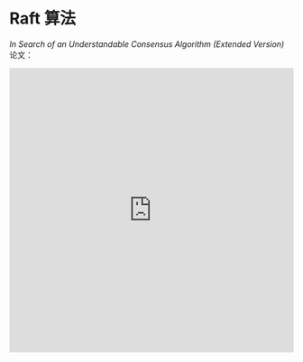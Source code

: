 # Raft 算法

*In Search of an Understandable Consensus Algorithm (Extended Version)* 论文：

<iframe src="https://raft.github.io/raft.pdf#toolbar=0&navpanes=0&statusbar=0&view=FitH" width="100%" style="aspect-ratio: 1/1; border: none"/>

## 拜占庭将军问题

::: tip 拜占庭将军问题
假设多位拜占庭将军中没有叛军，信使的信息可靠但有可能被暗杀的情况下，将军们如何达成是否要进攻的一致性决定？
:::

解决方案大致可以理解成：先在所有的将军中选出一个大将军，用来做出所有的决定。

举例如下：假如现在一共有 3 个将军 A，B 和 C，每个将军都有一个随机时间的倒计时器，倒计时一结束，这个将军就把自己当成大将军候选人，然后派信使传递选举投票的信息给将军 B 和 C，如果将军 B 和 C 还没有把自己当作候选人（自己的倒计时还没有结束），并且没有把选举票投给其他人，它们就会把票投给将军 A，信使回到将军 A 时，将军 A 知道自己收到了足够的票数，成为大将军。在有了大将军之后，是否需要进攻就由大将军 A 决定，然后再去派信使通知另外两个将军，自己已经成为了大将军。如果一段时间还没收到将军 B 和 C 的回复（信使可能会被暗杀），那就再重派一个信使，直到收到回复。

## 复制状态机

复制状态机的核心思想：**相同的初始状态 + 相同的输入 = 相同的结束状态**

![](/distribution/2025-04-26_23-33-05.png)

多个节点上，从相同的初始状态开始，执行相同的一串命令，产生相同的最终状态。

::: tip
在 Raft 中，Leader 将客户端请求（Command）封装到一个个 log entry 中，将这些 log entries 复制到所有 follower 节点，然后大家按相同顺序应用 log entries 中的 command，根据复制状态机的理论，大家的结束状态肯定是一致的。
:::

把复制状态机需要同步的数据量按大小进行分类，它们分别适合不同类型的共识算法：

1. 数据量非常小，如集群成员信息、配置文件、分布式锁、小容量分布式任务队列。可以采用无 Leader 的共识算法（如 **Basic Paxos**），实现有 Chubby、ZooKeeper 等。

![](/distribution/2025-04-28_19-18-23.png)

2. 数据量比较大但可以拆分为不相干的各部分，如大规模存储系统。可以采用有 Leader 的共识算法（如 **Multi Paxos**、**Raft**），实现有 GFS、HDFS 等。

![](/distribution/2025-04-28_19-19-18.png)

3. 不仅数据量大，数据之间还存在关联，这时一个共识算法集群容纳不了所有的数据。这种情况下，就要把数据分片到多个状态机中，状态机之间通过 **两阶段提交** 来保证一致性。这类场景主要是一些如 Spanner、OceanBase、TiDB 等支持分布式事务的分布式数据库。它们通常会对 Paxos 或 Raft 等共识算法进行一定的改造，来满足事务级的要求。

![](/distribution/2025-04-28_19-21-49.png)

## 共识算法

共识是可容错系统中的一个基本问题：即使面对故障，服务器也可以在共享状态上达成一致。

共识算法允许一组节点像一个整体一样一起工作，即使其中的一些节点出现故障也能够继续工作下去，其正确性主要是源于复制状态机的性质：一组 Server 的状态机计算相同状态的副本，即使有一部分的 Server 宕机了它们仍然能够继续运行。

**我们使用共识算法，就是为了实现复制状态机。**

一般通过使用复制日志来实现复制状态机。

每个 Server 存储着一份包括命令序列的日志文件，状态机会按顺序执行这些命令。因为每个日志包含相同的命令，并且顺序也相同，所以每个状态机处理相同的命令序列。由于状态机是确定性的，所以处理相同的状态，得到相同的输出。因此共识算法的工作就是 **保持复制日志的一致性**。

服务器上的共识模块从客户端接收命令并将它们添加到日志中。它与其他服务器上的共识模块通信，以确保即使某些服务器发生故障，每个日志最终包含相同顺序的请求。一旦命令被正确地复制，它们就被称为已提交。每个服务器的状态机按照日志顺序处理已提交的命令，并将输出返回给客户端，因此，这些服务器形成了一个单一的、高度可靠的状态机。

适用于实际系统的共识算法通常具有以下特性：

* **安全**：确保在非拜占庭条件（也就是上文中提到的简易版拜占庭）下的安全性，包括网络延迟、网络分区、丢包、重复发送、乱序问题，无法解决拜占庭问题（如存储不可靠、消息错误）。
* **高可用**：只要大多数服务器都是可操作的，并且可以相互通信，也可以与客户端进行通信，那么这些服务器就可以看作完全功能可用的。在集群中大多数服务器响应，命令就可以完成，不会被少数运行缓慢的服务器来影响整体系统性能。因此，一个典型的由五台服务器组成的集群可以容忍任何两台服务器端故障。假设服务器因停止而发生故障；它们稍后可能会从稳定存储上的状态中恢复并重新加入集群。
* **一致性不依赖时序**：错误的时钟和极端的消息延迟，在最坏的情况下也只会造成可用性问题，而不会产生一致性问题。这一点是共识算法的优势，因为共识算法不受硬件影响，不会因外部因素造成错误。但也造成了一些限制，让共识算法受网络影响很大，在异地容灾场景下，共识算法的支持性比较差。

Raft 区分于其他共识算法的三个特征：

* **Strong Leader**：在 Raft 中，**日志只能从 Leader 流向其他服务器**。这简化了复制日志的管理，使得 Raft 更容易理解。
* **Leader Election**：Raft **使用随机计时器进行 Leader 选举**。这只需在任何共识算法都需要的心跳（heartbeats）上增加少量机制，同时能够简单快速地解决冲突。
* **Membership Changes**：Raft 使用一种 **联合一致（Joint Consensus）的方法** 来处理集群成员变更的问题，变更时，两种不同配置的大多数机器会重叠。这允许整个集群在配置变更期间可以持续正常运行。

长生命周期的强 Leader，是 Raft 实现起来简单，并区别于其他共识算法最重要的特点。但不可忽视的是，这一点也使得 Raft 在性能上存在很大的隐患。因为 Raft 日志流的单向性，Raft 选举出的 Leader 必须具有完整的日志。为了保证时时刻刻都能有具备完整日志的节点可以成为 Leader，Raft 又必须使用 **顺序日志复制** 的方法来避免日志空洞。这就是 Raft 的三个子问题 **领导人选举**、**日志复制**、**安全性** 的闭环逻辑。

![](/distribution/2025-04-28_19-53-19.png)

::: tip no-op（no-operation）补丁
一个节点当选 Leader 后，立刻发送一个自己当前任期的空日志体的 AppendEntries RPC。这样就可以把之前任期内满足提交条件的日志都提交了。

一旦 no-op 完成复制，就可以把之前任期内符合提交条件的日志保护起来了，从而就可以使它们安全提交。因为没有日志体，这个过程应该是很快的。

目前大部分应用于生产系统的 Raft 算法，都是启用 no-op 的。
:::

## 状态简化

### 节点类型

一个 Raft 集群包括若干服务器，以典型的 5 服务器集群举例。在任意的时间，每个服务器一定会处于以下三个状态中的一个：

* **Leader**：负责发起心跳，响应客户端，创建日志，同步日志。
* **Candidate**：Leader 选举过程中的临时角色，由 Follower 转化而来，发起投票参与竞选。
* **Follower**：接收 Leader 的心跳和日志同步数据，投票给 Candidate。

在正常的情况下，只有一个服务器是 Leader，剩下的服务器是 Follower。Follower 是被动的，它们不会发送任何请求，只是响应来自 Leader 和 Candidate 的请求。

![](/distribution/2025-04-26_23-42-29.png)

### 任期

Raft 算法将时间划分为任意长度的任期（term），任期用连续的数字表示，看作当前 term 号。每一个任期的开始都是一次选举，在选举开始时，一个或多个 Candidate 会尝试成为 Leader。如果一个 Candidate 赢得了选举，它就会在该任期内担任 Leader。如果没有选出 Leader，将会开启另一个任期，并立刻开始下一次选举。**Raft 算法保证在任意一个任期内，最多只有一个 Leader。**

![](/distribution/2025-04-27_13-50-45.png)

### RPC 通信

Raft 算法中服务器节点之间使用 RPC 进行通信，并且 Raft 中只有两种主要的 RPC：

* **RequestVote RPC（请求投票）**：由 Candidate 在选举期间发起。
* **AppendEntries RPC（追加条目）**：由 Leader 发起，用来复制日志和提供一种心跳机制。

每个节点都会存储当前的 term 号，当服务器之间进行通信时会交换当前的 term 号：

* 如果有服务器发现自己的 term 号比其他人小，那么他会更新到较大的 term 值。
* 如果一个 Candidate 或者 Leader 发现自己的 term 过期了，他会立即退回成 Follower。
* 如果一台服务器收到的请求的 term 号是过期的，那么它会拒绝此次请求。

### 日志

* **entry**：每一个事件成为 entry，只有 Leader 可以创建 entry。entry 的内容为 `<term, index, cmd>`，其中 cmd 是可以应用到状态机的操作。
* **log**：由 entry 构成的数组，每一个 entry 都有一个表明自己在 log 中的 index。只有 Leader 才可以改变其他节点的 log。entry 总是先被 Leader 添加到自己的 log 数组中，然后再发起共识请求，获得同意后才会被 Leader 提交给状态机。Follower 只能从 Leader 获取新日志和当前的 commitIndex，然后把对应的 entry 应用到自己的状态机中。

## 领导人选举

Raft 使用 **心跳机制** 来触发 Leader 的选举。如果一台服务器能够收到来自 Leader 或者 Candidate 的有效信息，那么它会一直保持为 Follower 状态，并且刷新自己的 electionElapsed，重新计时。

Leader 会向所有的 Follower 周期性发送心跳来保证自己的 Leader 地位。如果一个 Follower 在一个周期内没有收到心跳信息，就叫做选举超时，然后它就会认为此时没有可用的 Leader，并且开始进行一次选举以选出一个新的 Leader。

为了开始新的选举，Follower 会 **自增自己的 term 号** 并且 **转换状态为 Candidate**。然后他会 **投票给自己**，并且并行地向所有节点发起 RequestVote RPC 请求，Candidate 的状态会持续到以下情况发生：

* **获得超过半数选票赢得选举**：成为 Leader 并开始发送心跳。
* **其他节点赢得选举**：收到新 Leader 的心跳后，如果新 Leader 的任期号不小于自己当前的任期号，那么就从 Candidate 回到 Follower 状态。
* **一轮选举结束无人胜出**：每个 Candidate 都在一个自己的随机选举超时时间后增加任期号开始新一轮投票。

赢得选举的条件是：一个 Candidate 在一个任期内收到了来自集群内的多数选票（$\frac{N}{2}+1$），就可以成为 Leader。

在 Candidate 等待选票的时候，它可能收到其他节点声明自己是 Leader 的心跳，此时有两种情况：

* 该 Leader 的 term 号大于等于自己的 term 号，说明对方已经成为 Leader，则自己回退为 Follower。
* 该 Leader 的 term 号小于自己的 term 号，那么会拒绝该请求并让该节点更新 term。

由于可能同一时刻出现多个 Candidate，导致没有 Candidate 获得大多数选票，如果没有其他手段来重新分配选票的话，那么可能会无限重复下去。Raft 使用了 **随机的选举超时时间** 来避免上述情况。每一个 Candidate 在发起选举后，都会随机化一个新的选举超时时间，这种机制使得各个服务器能够分散开来，在大多数情况下只有一个服务器会率先超时；它会在其他服务器超时之前赢得选举。

```C:line-numbers {1}
// 请求投票 RPC Request // [!code highlight]
struct RequestVoteRequest {
    int term;         // 自己当前的任期号
    int candidateId;  // 自己的 ID
    int lastLogIndex; // 自己最后一个日志号
    int lastLogTerm;  // 自己最后一个日志的任期
}
```

```C:line-numbers {1}
// 请求投票 RPC Response // [!code highlight]
struct RequestVoteResponse {
    int  term;        // 自己当前的任期号
    bool voteGranted; // 自己是否投票给这个 Candidate
}
```

对于没有成为 Candidate 的 Follower 节点，对于同一个任期，会按照 **先来先得** 的原则投出自己的选票。

## 日志复制

一条日志（`<index, term, cmd>`）中需要具有三个信息：

* 日志号（`index`）
* Leader 的任期号（`term`）
* 状态机指令（`cmd`）

![](/distribution/2025-04-28_00-21-24.png)

一旦选出了 Leader，它就开始接收客户端的请求。每一个客户端的请求都包含一条需要被复制状态机（Replicated State Machine）执行的命令。Leader 收到客户端请求后，会生成一个 entry，包含 `<index, term, cmd>`，再将这个 entry 添加到自己的日志末尾后，向所有的节点广播该 entry（Leader 并行发送 **AppendEntries RPC** 给 Follower），要求其他服务器复制这条 entry。如果 Follower 接收该 entry，则会将 entry 添加到自己的日志后面，同时返回给 Leader 同意。如果 Leader 收到了超过半数的成功响应，Leader 会将这个 entry 应用到自己的状态机中，之后可以称这个 entry 是 **提交** 的，并且向客户端返回执行结果。

::: tip 日志复制超过了半数的节点后，是否就会百分百会提交呢？
不是。因为从 Follower 复制完成，到 Follower 通知 Leader，再到 Leader 完成提交，是需要时间的。在这个时间内如果 Leader 宕机了，日志复制虽然超过了半数的节点，但是未能完成提交。
:::

Raft 保证以下两个性质：

* 在两个日志里，有两个 entry 拥有相同的 index 和 term，那么它们一定有相同的 cmd。**（通过“仅有 Leader 可以生成 entry”来保证第一个性质）**
* 在两个日志里，有两个 entry 拥有相同的 index 和 term，那么它们前面的 entry 也一定相同。**（通过“一致性检查”来保证第二个性质）**

在此过程中，Leader 或 Follower 随时都有崩溃或缓慢的可能性，Raft 必须要在有宕机的情况下继续支持日志复制，并且保证每个副本日志顺序的一致，以保证复制状态机的实现。具体有三种可能：

1. 如果有 Follower 因为某些原因没有给 Leader 响应，那么 Leader 会不断地重发追加条目请求（**AppendEntries RPC**），哪怕 Leader 已经回复了客户端。
2. 如果有 Follower 崩溃后恢复，这时 Raft 追加条目的一致性检查生效，保证 Follower 能按顺序恢复崩溃后缺失的日志。

::: tip Raft 的一致性检查
Leader 在每一个发往 Follower 的追加条目 RPC 中，会放入前一个日志条目的索引位置和任期号，如果 Follower 在它的日志中找不到前一个日志，那么它就会拒绝此日志，Leader 收到 Follower 的拒绝后，会发送前一个日志条目，从而逐渐向前定位到 Follower 第一个缺失的日志。
:::

3. 如果 Leader 崩溃，那么崩溃的 Leader 可能已经复制了日志到部分 Follower 但还没有提交，而被选出的新 Leader 又可能不具备这些日志，这样就有部分 Follower 中的日志和新 Leader 的日志不相同。Raft 在这种情况下，Leader 通过 **强制 Follower 复制它的日志** 来解决不一致的问题，这意味着 Follower 中跟 Leader 冲突的日志条目会被新 Leader 的日志条目覆盖（因为没有提交，所以不违反外部一致性）。

![](/distribution/2025-04-28_00-47-17.png)

::: tip 总结
通过这种机制，Leader 在当权之后就不需要任何特殊的操作来使日志恢复到一致状态。

Leader 只需要进行正常的操作，然后日志就能在回复 AppendEntries 一致性检查失败的时候自动趋于一致。

Leader 从来不会覆盖或者删除自己的日志条目（**Append-Only**）。

这样的日志复制机制，就可以保证一致性特性：

1. 只要过半的服务器能正常运行，Raft 就能够接收、复制并应用新的日志条目；
2. 在正常情况下，新的日志条目可以在一个 RPC 来回中被复制给集群中的过半机器；
3. 单个运行慢的 Follower 不会影响整体的性能。
:::

```C:line-numbers {1}
// 追加日志 RPC Request // [!code highlight]
struct AppendEntriesRequest {
    int term;         // 自己当前的任期号
    int leaderId;     // Leader (自己) 的 ID
    int prevLogIndex; // 前一个日志的日志号
    int prevLogTerm;  // 前一个日志的任期号
    byte[] entries;   // 当前日志体
    int leaderCommit; // Leader 的已提交日志号
}
```

```C:line-numbers {1}
// 追加日志 RPC Response // [!code highlight]
struct AppendEntriesResponse {
    int  term;    // 自己当前的任期号
    bool success; // Follower 是否包括前一个日志
}
```

如果 leaderCommit > commitIndex，那么把 commitIndex 设为 MIN(leaderCommit, index of last new entry)。

为了使得 Follower 的日志和自己的日志一致，Leader 需要找到 Follower 与它日志一致的地方，然后删除 Follower 在该位置之后的日志，接着把这之后的日志发送给 Follower。Leader 给每一个 Follower 维护了一个 nextIndex，它表示 Leader 将要发送给该追随者的下一条日志条目的索引。当一个 Leader 开始掌权时，它会将 nextIndex 初始化为它的最新的日志条目索引数 +1。如果一个 Follower 的日志和 Leader 的不一致，AppendEntries 一致性检查会在下一次 AppendEntries RPC 时返回失败。在失败之后，Leader 会将 nextIndex 递减然后重试 AppendEntries RPC。最终 nextIndex 会达到一个 Leader 和 Follower 日志一致的地方。这时，AppendEntries 会返回成功，Follower 中冲突的日志条目都被移除了，并且添加所缺少的上了 Leader 的日志条目。一旦 AppendEntries 返回成功，Follower 和 Leader 的日志就一致了，这样的状态会保持到该任期结束。

## 安全性

### Leader 宕机处理：选举限制

如果一个 Follower 落后了 Leader 若干条日志（但没有漏一整个任期），那么在下次选举中，按照领导者选举里的规则，它依旧有可能当选 Leader。它在当选新 Leader 后就永远也无法补上之前缺失的那部分日志，从而造成状态机之间的不一致。

**所以 Leader 需要保证自己存储全部已经提交的日志条目。这样才可以使日志条目只有一个流向：从 Leader 流向 Follower，Leader 永远不会覆盖已经存在的日志条目。**

**RequestVote RPC** 执行了这样的限制：RPC 中包含了 Candidate 的日志信息，如果投票者自己的日志比 Candidate 的还新，它会拒绝掉该投票请求。

Raft 通过比较两份日志中最后一条日志条目的索引值和任期号来定义谁的日志比较新：

* 如果两个日志的 term 不同，term 大的更新；
* 如果 term 相同，更长的 index 更新。

### Leader 宕机处理：新 Leader 是否提交之前任期内的日志条目

一旦当前任期内的某个日志条目已经存储到过半的服务器节点上，Leader 就知道该日志条目可以被 **提交** 了。

如果某个 Leader 在提交某个日志条目之前崩溃了，以后的 Leader 会试图完成该日志条目的 **复制**。复制，而非提交，不能通过心跳提交老日志。

**Raft 永远不会通过计算副本数目的方式来提交之前任期内的日志条目。**

只有 Leader 当前任期内的日志条目才通过计算副本数目的方式来提交。一旦当前任期的某个日志条目以这种方式提交，那么由于日志匹配特性，之前的所有日志条目也都会被间接地提交。

### Follower 和 Candidate 宕机处理

如果 Leader 崩溃，集群中的节点在 electionTimeout 时间内没有收到 Leader 的心跳信息就会触发新一轮的选举，在选举期间整个集群对外是不可用的。

如果 Follower 和 Candidate 崩溃，处理方式会简单很多。之后发送给它的 RequestVote RPC 和 AppendEntries RPC 会失败。由于 **Raft 的所有请求都是幂等的**，所以失败的话会无限的重试。如果崩溃恢复后，就可以收到新的请求，然后选择追加或者拒绝 entry。

### 时间与可用性

Raft 的要求之一就是安全性不依赖于时间：系统不能仅仅因为一些事件发生的比预想的快一些或者慢一些就产生错误。

只要整个系统满足下面的时间要求，Raft 就可以选举出并维持一个稳定的 Leader：

$$
\text{broadcastTime} << \text{electionTimeout} << \text{MTBF}
$$

* **broadcastTime（广播时间）**：向其他节点并发发送消息的平均响应时间。
* **electionTimeout（选举超时时间）**：选举超时时间。
* **MTBF（平均故障时间）**：单台机器的平均健康时间。

broadcastTime 应该比 electionTimeout 小一个数量级，为的是使 Leader 能够持续发送心跳信息（heartbeat）来阻止 Follower 开始选举。

electionTimeout 也要比 MTBF 小几个数量级，为的是使得系统稳定运行。当 Leader 崩溃时，大约会在整个 electionTimeout 的时间内不可用；我们希望这种情况仅占全部时间的很小一部分。

由于 broadcastTime 和 MTBF 是由系统决定的属性，因此需要决定 electionTimeout 的时间。一般来说，broadcastTime 一般为 0.5～20ms，electionTimeout 可以设置为 10～500ms，MTBF 一般为几个月甚至更长。

## 集群成员变更

### 两阶段方法

在需要改变集群配置的时候（如增删节点、替换宕机的机器或者改变复制的程度），Raft 可以进行配置变更自动化。自动化配置变更机制最大的难点是 **保证转换过程中不会出现同一任期的两个 Leader**，因为转换期间整个集群可能划分为 **两个独立的大多数**。（脑裂问题）

![](/distribution/2025-04-28_12-54-02.png)

图片所示为 3 节点集群（S1、S2、S3）扩容到 5 节点集群（S1、S2、S3、S4、S5）。S1、S2 为老配置集群，S3、S4、S5 为新配置集群。老配置为 3 节点，S1、S2 可以选出一个 Leader，新配置为 5 节点，S3、S4、S5 可以选出一个 Leader。

为了解决这个问题，配置采用了一种 **两阶段** 的方法。

集群先切换到一个过渡的配置，称为 **联合一致**。

* 第一阶段，Leader 发起 $C_{old,new}$，使整个集群进入 **联合一致状态**。这时，所有 RPC 都要在新旧两个配置中都达到大多数才算成功。
* 第二阶段，Leader 发起 $C_{new}$，使整个集群进入 **新配置状态**。这时，所有 RPC 只要在新配置下能达到大多数就算成功。

和普通日志不同，对于集群成员变更的日志，只要服务器将该配置日志条目增加到自己的日志中，他就会用该配置做出未来所有的决策。**这就意味着无论新配置日志条目是否提交，服务器总是会使用它日志中最新的配置。**

而 Leader 只要发起了 $C_{old,new}$ 或 $C_{new}$，就会直接按照联合一致或者新配置来执行。

### 宕机处理

我们假设 Leader 可以在集群成员变更的任何时候宕机，大概有以下几种可能：

1. Leader 在 $C_{old,new}$ 未提交时宕机
2. Leader 在 $C_{old,new}$ 已提交但 $C_{new}$ 未发起时宕机
3. Leader 在 $C_{new}$ 已发起时宕机

![](/distribution/2025-04-28_13-12-47.png)

图片所示为 3 节点集群（S1、S2、S3）扩容到 5 节点集群（S1、S2、S3、S4、S5）。其中 S3 是当前任期的 Leader，这时我们增加 S4、S5 两个节点，Raft 会先将它们设置为只读，等到它们追上日志进度后，才会开始集群成员变成。然后现任 Leader S3 发起 $C_{old,new}$ 并复制给了 S4、S5，这时的 S3、S4、S5 已经进入了联合一致状态，他们的决策要在新旧两个配置中都达到大多数才算成功。

**1. Leader 在 $C_{old,new}$ 未提交时宕机**

![](/distribution/2025-04-28_13-23-47.png)

S1、S2 超时，开始进行选举，并且可以产生一个老配置的 Leader。但是，在联合一致状态下，S3 必须要在老配置（S1、S2、S3）和新配置（S1、S2、S3、S4、S5）下都拿到超过半数选票才能当选。

所以 S3 无法当选 Leader，集群中只能选出 S1、S2 中的一个 Leader。这样集群成员变更就失败了，但不会出现两个 Leader。

![](/distribution/2025-04-28_13-25-52.png)

这里还有一种可能，选出的新 Leader 具有 $C_{old,new}$，但按照安全性限制，这个新 Leader 无法提交 $C_{old,new}$。可以让他继续发送 $C_{new}$，继续进行集群成员变更。

![](/distribution/2025-04-28_15-45-17.png)

如图，Leader 复制 $C_{old,new}$ 到新老配置的大多数节点，满足联合一致，但 Leader 在 $C_{old,new}$ 未提交时宕机，这时 S1 当选 Leader，根据安全性规则，S1 不可以直接提交 $C_{old,new}$，所以 S1 只能继续复制 $C_{new}$，这时它把 $C_{new}$ 复制到了 S1、S4、S5 节点，构成了新配置集群的大多数，但这时能提交 $C_{new}$ 吗？

不可以。因为没有 S3 的反馈，$C_{old,new}$ 的提交规则并没有被满足。这时提交的 $C_{new}$ 会把 $C_{old,new}$ 一并提交，这是不安全的。

在某些设计中，可以强制让 $C_{new}$ 按照联合一致规则提交，如果 Leader 满足不了条件会自动退位。

**2. Leader 在 $C_{old,new}$ 已提交但 $C_{new}$ 未发起时宕机**

在这种情况下，Leader 的 $C_{old,new}$ 日志在新旧两种配置的集群中超过半数了，$C_{old,new}$ 就可以被提交了。

![](/distribution/2025-04-28_13-28-16.png)

如果 Leader 在 $C_{old,new}$ 已提交但 $C_{new}$ 未发起时宕机，选举限制安全性规则决定了选出的新 Leader 一定具有 $C_{old,new}$，也就是符合在两种配置集群中都超过半数，已经不存在出现脑裂问题的可能了。

![](/distribution/2025-04-28_13-34-13.png)

联合一致状态下，也是可以正常执行命令的，但也需要在两个配置集群中都达到大多数才能提交。

**3. Leader 在 $C_{new}$ 已发起时宕机**

$C_{old,new}$ 提交后，Leader 就会发起 $C_{new}$，这时 Leader 只要满足新配置中的条件，就可以提交日志。要 $C_{new}$ 发起，意味着 $C_{old,new}$ 已经被复制到了大多数节点，就不需要再去管老配置。

![](/distribution/2025-04-28_13-36-54.png)

如果 Leader 在 $C_{new}$ 已发起时宕机，已经复制了 $C_{new}$ 的节点会 **只按新配置选举**，没有复制 $C_{new}$ 的节点会 **按新老配置选举**。有没有复制 $C_{new}$ 的节点都有可能当上 Leader。没有复制 $C_{new}$ 的节点选举成功也会发 $C_{new}$。

![](/distribution/2025-04-28_13-42-19.png)

图片所示为 5 节点集群（S1、S2、S3、S4、S5）缩容到 3 节点集群（S1、S2、S3）。这时如果 Leader 宕机了，$C_{new}$ 会不会被覆盖？

不会。因为处于联合一致状态的节点，也就是只复制了 $C_{old,new}$ 没有复制 $C_{new}$ 的节点，必须要在两个集群中都得到大多数选票才能选举成功。而 S2、S3 不会投票给 S1、S4、S5 中的一个，所以 S3 宕机只有 S2 才能当选，已提交的 $C_{new}$ 不会被覆盖。

### 总结

![](/distribution/2025-04-28_17-18-28.png)

在 $C_{old,new}$ 发起但未提交时，Raft 集群还未进入联合一致状态。这时 Leader 宕机，可以仅靠老配置选出来的新 Leader。

一旦 $C_{old,new}$ 提交，Raft 集群就进入了联合一致状态，这时 Leader 宕机，选出的新 Leader 也要符合联合一致的选票规则了。

$C_{old,new}$ 提交后，Leader 就可以发起 $C_{new}$，从 $C_{new}$ 开始，集群就可以仅靠新配置进行选举和日志复制了。

如果是缩减集群的情况下，Leader 可能自身就是缩减的对象，那么它会在 $C_{new}$ 复制完成后自动退位。

::: tip 集群成员变更的三个补充规则
1. 新增节点时，需要等新增的节点完成日志同步再开始集群成员变更。这是为了防止集群在新增节点还未同步日志时就进入联合一致状态或新配置状态，影响正常命令日志提交。
2. 缩减节点时，Leader 本身可能就是要缩减的节点，这时它会在完成 $C_{new}$ 的提交后自动退位。在发起 $C_{new}$ 后，要退出集群的 Leader 就会处在操纵一个不包含它本身的 Raft 集群的状态下。这时它可以发送 $C_{new}$ 日志，但是日志计数时不计自身。
3. 为了避免下线的节点超时选举而影响集群运行，服务器会在它确信集群中有 Leader 存在时拒绝 RequestVote RPC。因为 $C_{new}$ 的新 Leader 不会再发送心跳给要退出的节点，如果这些节点没有及时下线，它们会超时增加任期号后发送 RequestVote RPC。虽然它们不可能当选 Leader，但会导致 Raft 集群进入投票选举阶段，影响集群的正常运行。为了解决这个问题，Raft 在 RequestVote RPC 上补充了一个原则：一个节点如果在最小超时时间之内收到了 RequestVote RPC，那么它会拒绝此 RPC。这样，只要 Follower 连续收到 Leader 的心跳，那么退出集群节点的 RequestVote RPC 就不会影响到 Raft 集群的正常运行了。
:::

::: warning
这种集群成员变更的方法一般称为 Joint Consensus 方法或多节点变更方法。这种方法边界情况很多，实现复杂，实际上有点违背 Raft 的设计初衷。所以现在大多数对 Raft 算法的实现都是基于 **单节点变更** 的方法。单节点变更可以极大简化实现难度。
:::

## 单节点变更

联合一致（Joint Consensus）集群成员变更方法比较复杂，不太契合 Raft 的易理解性。在 Diego Ongaro 的博士论文和后续的大部分对 Raft 实现中，都使用的是另一种更简单的单节点变更方法，即一次只增减一个节点，称为 **单节点集群成员变更方法**。

### 特性

**在 Raft 的单节点变更方法中，只增减一个节点时无法选出两个 Leader。**

其原因在于新旧配置的“大多数”（majority）必然存在重叠节点，这些重叠节点的投票只能投给一个配置（要么旧配置，要么新配置），从而避免了脑裂（split brain）问题。这样增减一个节点的情况下，就可以不经过联合一致，直接从老配置切换到新配置。

**1. 新旧配置的“大多数”必然重叠**

假设集群当前有 $N$ 个节点（旧配置），变更为 $N±1$ 个节点（新配置）。无论增减哪一个节点，新旧配置的“大多数”分别为：

* 旧配置的大多数：$⌈N/2⌉+1$
* 新配置的大多数：$⌈(N±1)/2⌉+1$

旧配置的大多数和新配置的大多数必须包含至少一个重叠节点（即两者交集非空）。

![](/distribution/2025-04-28_20-12-06.png)

**2. 重叠节点的投票是互斥的**

Raft 要求每个节点在同一任期内只能投一次票。因此重叠节点无法同时为旧配置和新配置的候选人投票。如果它投给旧配置的 Leader，则新配置无法获得足够票数；反之亦然。

**3. 无法同时满足两个“大多数”**

要选出两个 Leader（旧配置和新配置各一个），需要：

* 旧配置的 Leader 获得旧配置的大多数投票。
* 新配置的 Leader 获得新配置的大多数投票。

但由于重叠节点的投票互斥，两个“大多数”无法同时满足：

* 如果重叠节点投给旧配置，新配置无法凑够大多数。
* 如果重叠节点投给新配置，旧配置无法凑够大多数。

**4. 对比：多节点变更的脑裂风险**

在联合一致（Joint Consensus）中，若同时增减多个节点，新旧配置的“大多数”可能无重叠，此时可能同时选出两个 Leader（脑裂）。而单节点变更通过强制“大多数”重叠，天然避免了这一问题。

如果需要一次增减多个节点，只需要多次执行单节点变更即可。

### 步骤

集群要从 3 节点切换到 4 节点：

![](/distribution/2025-04-28_21-00-19.png)

1. 完成增加节点的日志同步

::: tip 如何判断增加节点完成了日志同步？
增加节点在追赶日志的同时，Leader 也在不断接收新的日志，所以看起来新增的节点和其他 Follower 一样，永远会落后 Leader 当前的若干日志。可以通过分多轮同步的方法来完成同步。每一轮开始，Leader 记录下当前日志号，然后同步新增节点的日志至此位置。如此重复，在一定的轮数（如 10 轮）后，就可以认为新增节点的日志已经足够新，可以开始集群成员变更了。
:::

2. 当前的 Leader S3 开始产生并发送 $C_{new}$。和联合一致方法一样，当前的 Leader S3 有 $C_{new}$ 的日志后，它就按照新配置来执行了。也就是说 $C_{new}$ 只有复制到了三个节点以上才能完成提交。
3. $C_{new}$ 复制到了 S1 和 S4 中，S3 完成了 $C_{new}$ 的提交，单节点成员集群变更完成。

![](/distribution/2025-04-28_21-07-35.png)

::: warning 在 $C_{new}$ 没有复制到大多数节点时 Leader 宕机：
1. 选出的新 Leader 可能是 S4，具有 $C_{new}$，那么它会继续进行集群成员变更。
2. 选出的新 Leader 也可能是 S1 或 S2，没有 $C_{new}$，这时集群成员变更失败。

因为 S4 复制了 $C_{new}$，所以它需要三个节点的选票才能当选，也就是 S1、S2、S3 至少有两者给它投票了。这也是老配置的大多数，所以这里不会产生脑裂现象。
:::

### 缺陷

1. 联合一致支持一步完成机器的替换，比如我们可以通过联合一致的方法把原来集群的 (a,b,c) 三台机器替换为 (d,b,c) 三台机器。但使用单节点变更就只能由 (a,b,c) 三台机器替换为 (a,b,c,d) 四台机器再替换为 (d,b,c) 三台机器，需要两步。
2. 单节点变更过程必然经历偶数节点的状态，这会降低集群的高可用性。当机器两两分布时，如果发生网络分区，则无法选出 Leader。
   * 解决办法：**优化单节点变更的过程中偶数节点集群的大多数概念。**
   * 对于 4 机器集群，老配置中的任意两个节点 (a,b)、(a,c)、(b,c) 也可以算作变更过程中四节点的大多数，可以让 $C_{new}$ 提交。
   * 因为 (a,b)、(a,c)、(b,c) 是新老配置的最小交集，只要它们都复制了 $C_{new}$，就可以保证选出的新 Leader 一定是新配置的，所以不会发生脑裂问题。
3. 连续的两次变更，如果第一步变更的过程中如果出现了切主，那么紧跟着的下一次变更可能出现错误。

![](/distribution/2025-04-28_22-11-10.png)

![](/distribution/2025-04-28_22-42-06.png)

::: danger 可能出现的错误
集群准备从 4 节点增加两个节点到 6 节点，分为两次单节点成员变更进行。Leader S3 把 $C_{new1}$ 复制到了 S5（要增加的节点），之后 S3 宕机，重新选举，S1 依靠 S2、S4 的两票当选 Leader，这时认为 $C_{new1}$ 变更失败，新 Leader S1 开始 $C_{new2}$ 的复制，$C_{new2}$ 向集群中增加节点 S6，这时的新 Leader S1 不认为集群中存在 S5，所以 $C_{new2}$ 还是把集群从 4 节点变成 5 节点。所以 S1 把 $C_{new2}$ 复制到了 S1、S2、S6 后，就达到了 5 节点的大多数，可以提交 $C_{new2}$ 了，认为单节点集群成员变更完成。之后 S1 宕机，S3 依靠 S3、S4、S5 的选票重新当选 Leader，这时对于 S3 而言还是 $C_{new1}$ 的配置，认为集群是 S1 到 S5 五个节点，所以只需要三票就可以当选。S3 当选 Leader 后，就会把 $C_{new1}$ 复制到所有的节点，造成已提交的 $C_{new2}$ 被覆盖，S3 根本不知道 S6 的存在，所以 S6 上的 $C_{new2}$ 不会被覆盖。**这里已提交的 $C_{new2}$ 被覆盖了。**
:::

::: tip 解决方法
新 Leader 必须提交一条自己任期内的 no-op 日志，才能开始单节点集群成员变更。这样，S1 在当选新 Leader 后，就可以通过 no-op 把未提交的 $C_{new1}$ 覆盖掉，再开始 $C_{new2}$ 的复制，就不会出现上述问题。
:::

## 日志压缩机制

为什么要进行日志压缩？因为随着 Raft 集群的不断运行，各状态机上的 log 也在不断地积累，总会有一个时间把状态机的内存打爆，所以我们需要一个机制来安全地清理状态机上的 log。

Raft 采用的是一种快照技术，每个节点在达到一定条件之后，可以把当前日志中的命令都写入自己的快照，然后就可以把已经并入快照的日志都删除了。

快照中一个 key 只会留有最新的一份 value，占用空间比日志小很多。

![](/distribution/2025-04-29_00-46-08.png)

::: tip 一个 Follower 落后 Leader 很多，如果老的日志被清理了，Leader 怎么同步给 Follower 呢？
Raft 的策略是直接向 Follower 发送自己的快照。
:::

## 只读操作处理

直观上讲 Raft 的读只要直接读取 Leader 上的结果就行了。但直接从 Leader 的状态机取值实际上并不是**线性一致性读（强一致性读）**。

**线性一致性读（强一致性读）的定义**：读到的结果要是读请求发起时已经完成提交的结果（快照）。

![](/distribution/2025-04-29_00-48-43.png)

在 Leader 和其他节点发生了网络分区的情况下，其他节点可能已经重新选出了一个 Leader，而如果老 Leader 在没有访问其他节点的情况下直接拿自身的值返回客户端，这个读取的结果就有可能不是最新的。

要追求线性一致性读（强一致性读），需要让 **这个读的过程或结果，也在大多数节点上达到共识。**

稳妥的方法是把读也当作一个 log，由 Leader 发到所有的节点上寻求共识，这个读的 log 提交后，得到的结果一定是符合线性一致性的。可以对这个方法进行优化，并符合以下规则：

1. 线性一致性读一定要发往 Leader。
2. 如果一个 Leader 在它的任期内还没有提交一个日志，那么它要在提交了一个日志后才能反馈 Client 读请求（可以通过 no-op 补丁来优化这一点）。因为只有在自己任期内提交了一个日志，Leader 才能确认之前任期的哪些日志已被提交，才不会出现已提交的数据读取不到的情况。

::: tip
安全性规则能保证被选出的 Leader 一定具有所有已被提交的日志，但它有可能有的日志还没有提交，它并不能确定哪些日志是已提交的，哪些日志没提交，而在它任期内提交一个日志，就能确定这一点。
:::

3. 在进行读操作前，Leader 要向所有节点发送心跳，并得到大多数节点的反馈，以确认自己仍是 Leader。
4. Leader 把自己已提交的日志号设为 readIndex，只要 Leader 应用到了 readIndex 的日志，就可以查询状态机结果并返回 Client 了。

优化过后的线性一致性读，也至少需要一轮 RPC（Leader 确认的心跳），并不比写操作快多少（写操作最少一轮 AppendEntries RPC）。

所以还可以继续优化，因为读的这轮 RPC 仅仅是为了确认集群中没有新 Leader 产生。那么如果 Leader 上一次心跳发送的时间还不到选举超时时间的下界，集群就不能选出一个新 Leader，那么这段时间就可以不经过这轮心跳确认，直接返回读的结果。

如果不要求强一致性读，怎样利用 Follower 承载更大的读压力？**（弱一致性读）**

1. Follower 接收到读请求后，向 Leader 请求 readIndex。
2. Follower 等待自身状态机应用日志到 readIndex。
3. Follower 查询状态机结果，并返回客户端。

## 性能

分析 Raft 的性能：最根本的，每完成一个日志（命令）的复制与提交，需要的网络（RPC）来回次数。Raft 在理想情况下，只需要一次 AppendEntries RPC 来回即可提交日志（理论上的极限）。

影响 Raft 性能的因素以及优化方法：

1. **选举及维持 Leader 所需的代价**：合理设置选举超时时间。
2. **Batch**：一个日志可以包含多个命令，然后批量进行复制，来节省网络。
3. **Pipeline**：Leader 不用等待 Follower 的回复，就继续给 Follower 发送下一个日志。
4. **Multi-Raft**：将数据分组，每组数据是独立的，用自己的 Raft 来同步。

![](/distribution/2025-04-29_01-14-41.png)

## Raft 与 Paxos 比较

> Raft 不允许日志空洞，所以性能没 Paxos 好。

长生命周期的强 Leader，是 Raft 实现起来简单，并区别于其他共识算法最重要的特点。要保证日志只能从 Leader 流向 Follower，Raft 选举出的 Leader 必须具有完整的日志。为了保证时时刻刻都能有具备完整日志的节点可以成为 Leader，Raft 又必须使用 **顺序日志复制** 的方法来避免日志空洞。

这里的 Paxos 实际上指的是一个 **能完美处理所有日志空洞带来的边界情况**，并能保证处理这些边界情况的代价要小于允许日志空洞带来的收益的共识算法。

Raft 确实不允许日志空洞这个性能上限，但大部分系统实现连 Raft 的上限都是远远没有达到的，所以无需考虑 Raft 本身的瓶颈。Raft 也有允许日志空洞的实现，比如 ParallelRaft 就是 Raft 允许日志空洞的改造。
